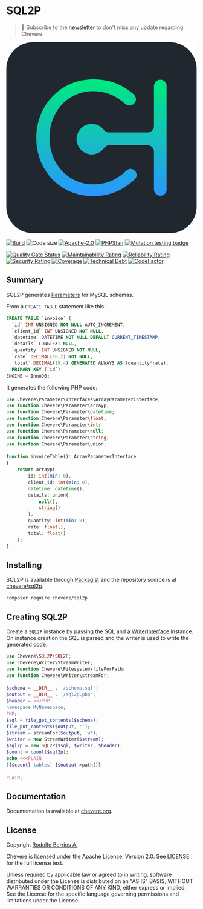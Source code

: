 # SQL2P

> 🔔 Subscribe to the [newsletter](https://chv.to/chevere-newsletter) to don't miss any update regarding Chevere.

![Chevere](chevere.svg)

[![Build](https://img.shields.io/github/actions/workflow/status/chevere/sql2p/test.yml?branch=1.0&style=flat-square)](https://github.com/chevere/sql2p/actions)
![Code size](https://img.shields.io/github/languages/code-size/chevere/sql2p?style=flat-square)
[![Apache-2.0](https://img.shields.io/github/license/chevere/sql2p?style=flat-square)](LICENSE)
[![PHPStan](https://img.shields.io/badge/PHPStan-level%209-blueviolet?style=flat-square)](https://phpstan.org/)
[![Mutation testing badge](https://img.shields.io/endpoint?style=flat-square&url=https%3A%2F%2Fbadge-api.stryker-mutator.io%2Fgithub.com%2Fchevere%2Fsql2p%2F1.0)](https://dashboard.stryker-mutator.io/reports/github.com/chevere/sql2p/1.0)

[![Quality Gate Status](https://sonarcloud.io/api/project_badges/measure?project=chevere_sql2p&metric=alert_status)](https://sonarcloud.io/dashboard?id=chevere_sql2p)
[![Maintainability Rating](https://sonarcloud.io/api/project_badges/measure?project=chevere_sql2p&metric=sqale_rating)](https://sonarcloud.io/dashboard?id=chevere_sql2p)
[![Reliability Rating](https://sonarcloud.io/api/project_badges/measure?project=chevere_sql2p&metric=reliability_rating)](https://sonarcloud.io/dashboard?id=chevere_sql2p)
[![Security Rating](https://sonarcloud.io/api/project_badges/measure?project=chevere_sql2p&metric=security_rating)](https://sonarcloud.io/dashboard?id=chevere_sql2p)
[![Coverage](https://sonarcloud.io/api/project_badges/measure?project=chevere_sql2p&metric=coverage)](https://sonarcloud.io/dashboard?id=chevere_sql2p)
[![Technical Debt](https://sonarcloud.io/api/project_badges/measure?project=chevere_sql2p&metric=sqale_index)](https://sonarcloud.io/dashboard?id=chevere_sql2p)
[![CodeFactor](https://www.codefactor.io/repository/github/chevere/sql2p/badge)](https://www.codefactor.io/repository/github/chevere/sql2p)

## Summary

SQL2P generates [Parameters](https://chevere.org/library/parameter) for MySQL schemas.

From a `CREATE TABLE` statement like this:

```SQL
CREATE TABLE `invoice` (
  `id` INT UNSIGNED NOT NULL AUTO_INCREMENT,
  `client_id` INT UNSIGNED NOT NULL,
  `datetime` DATETIME NOT NULL DEFAULT CURRENT_TIMESTAMP,
  `details` LONGTEXT NULL,
  `quantity` INT UNSIGNED NOT NULL,
  `rate` DECIMAL(10,2) NOT NULL,
  `total` DECIMAL(19,4) GENERATED ALWAYS AS (quantity*rate),
  PRIMARY KEY (`id`)
ENGINE = InnoDB;
```

It generates the following PHP code:

```php
use Chevere\Parameter\Interfaces\ArrayParameterInterface;
use function Chevere\Parameter\arrayp;
use function Chevere\Parameter\datetime;
use function Chevere\Parameter\float;
use function Chevere\Parameter\int;
use function Chevere\Parameter\null;
use function Chevere\Parameter\string;
use function Chevere\Parameter\union;

function invoiceTable(): ArrayParameterInterface
{
    return arrayp(
        id: int(min: 0),
        client_id: int(min: 0),
        datetime: datetime(),
        details: union(
            null(),
            string()
        ),
        quantity: int(min: 0),
        rate: float(),
        total: float()
    );
}
```

## Installing

SQL2P is available through [Packagist](https://packagist.org/packages/chevere/sql2p) and the repository source is at [chevere/sql2p](https://github.com/chevere/sql2p).

```sh
composer require chevere/sql2p
```

## Creating SQL2P

Create a `SQL2P` instance by passing the SQL and a [WriterInterface](https://chevere.org/packages/writer) instance. On instance creation the SQL is parsed and the writer is used to write the generated code.

```php
use Chevere\SQL2P\SQL2P;
use Chevere\Writer\StreamWriter;
use function Chevere\Filesystem\fileForPath;
use function Chevere\Writer\streamFor;

$schema = __DIR__ . '/schema.sql';
$output = __DIR__ . '/sql2p.php';
$header = <<<PHP
namespace MyNamespace;
PHP;
$sql = file_get_contents($schema);
file_put_contents($output, '');
$stream = streamFor($output, 'w');
$writer = new StreamWriter($stream);
$sql2p = new SQL2P($sql, $writer, $header);
$count = count($sql2p);
echo <<<PLAIN
[{$count} tables] {$output->path()}

PLAIN;
```

## Documentation

Documentation is available at [chevere.org](https://chevere.org/packages/sql2p).

## License

Copyright [Rodolfo Berrios A.](https://rodolfoberrios.com/)

Chevere is licensed under the Apache License, Version 2.0. See [LICENSE](LICENSE) for the full license text.

Unless required by applicable law or agreed to in writing, software distributed under the License is distributed on an "AS IS" BASIS, WITHOUT WARRANTIES OR CONDITIONS OF ANY KIND, either express or implied. See the License for the specific language governing permissions and limitations under the License.
